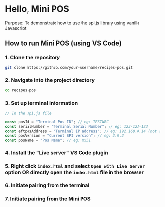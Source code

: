 # Hello, Mini POS

Purpose: To demonstrate how to use the spi.js library using vanilla Javascript

## How to run Mini POS (using VS Code)

### 1. Clone the repository
```bash
git clone https://github.com/your-username/recipes-pos.git
```

### 2. Navigate into the project directory
```bash
cd recipes-pos
```

### 3. Set up terminal information

```js
// In the spi.js file

const posId = "Terminal Pos ID"; // eg: TESTWBC
const serialNumber = "Terminal Serial Number"; // eg: 123-123-123
const eftposAddress = "Terminal IP address"; // eg: 192.168.0.14 (not required if using Auto Address Resolution)
const posVersion = "Current SPI version"; // eg: 2.9.2
const posName = "Pos Name"; // eg: mx51
```

### 4. Install the "Live server" VS Code plugin

### 5. Right click `index.html` and select `Open with Live Server` option OR directly open the `index.html` file in the browser

### 6. Initiate pairing from the terminal

### 7. Initiate pairing from the Mini POS
```
